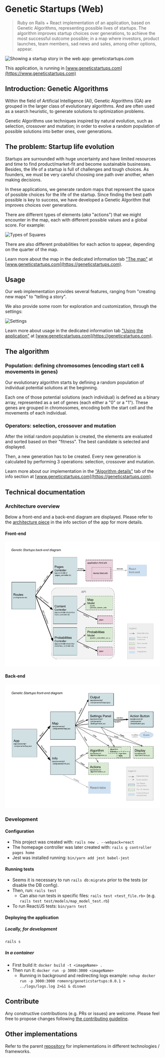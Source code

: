 # Genetic Startups (Web)
> Ruby on Rails + React implementation of an application, based on Genetic Algorithms, representing possible lives 
of startups. The algorithm improves startup choices over generations, to achieve the most successful outcome possible; 
in a map where investors, product launches, team members, sad news and sales, among other options, appear.

![Showing a startup story in the web app: geneticstartups.com](https://s3-eu-west-1.amazonaws.com/genetic-startups/info/gs-web-ran-algorithm-story.png "Showing story option of best candidate in web app")

This application, is running in [www.geneticstartups.com](https://www.geneticstartups.com)

## Introduction: Genetic Algorithms

Within the field of Artificial Intelligence (AI), Genetic Algorithms (GA) are grouped in the larger class of evolutionary algorithms. And are often used as a search heuristic, to generate solutions to optimization problems.

Genetic Algorithms use techniques inspired by natural evolution, such as selection, crossover and mutation; in order to evolve a random population of possible solutions into better ones, over generations.

## The problem: Startup life evolution

Startups are surrounded with huge uncertainty and have limited resources and time to find product/market-fit and become sustainable businesses. Besides, the life of a startup is full of challenges and tough choices. As founders, we must be very careful choosing one path over another, when making decisions.

In these applications, we generate random maps that represent the space of possible choices for the life of the startup. Since finding the best path possible is key to success, we have developed a Genetic Algorithm that improves choices over generations.

There are different types of elements (_aka_ "actions") that we might encounter in the map, each with different possible values and a global score. For example:

![Types of Squares](https://s3-eu-west-1.amazonaws.com/genetic-startups/info/gs-web-cell-types.png "Description of all possible squares in the map")

There are also different probabilities for each action to appear, depending on the quarter of the map.

Learn more about the map in the dedicated information tab ["The map"](https://geneticstartups.com/info/usage) at [www.geneticstartups.com](https://geneticstartups.com).

## Usage

Our web implementation provides several features, ranging from "creating new maps" to "telling a story".

We also provide some room for exploration and customization, through the settings:

![Settings](https://s3-eu-west-1.amazonaws.com/genetic-startups/info/gs-web-settings.png "Web app settings")

Learn more about usage in the dedicated information tab ["Using the application"](https://geneticstartups.com/info/map) at [www.geneticstartups.com](https://geneticstartups.com).

## The algorithm

### Population: defining chromosomes (encoding start cell & movements in genes)

Our evolutionary algorithm starts by defining a random population of individual potential solutions at the beginning.

Each one of those potential solutions (each individual) is defined as a binary array, represented as a set of genes (each either a "0" or a "1"). These genes are grouped in chromosomes, encoding both the start cell and the movements of each individual.

### Operators: selection, crossover and mutation

After the initial random population is created, the elements are evaluated and sorted based on their "fitness". The best candidate is selected and displayed.

Then, a new generation has to be created. Every new generation is calculated by performing 3 operations: selection, crossover and mutation.

Learn more about our implementation in the ["Algorithm details"](https://geneticstartups.com/info/algorithm) tab of the info section at [www.geneticstartups.com](https://geneticstartups.com).

## Technical documentation

### Architecture overview

Below a front-end and a back-end diagram are displayed. Please refer to the 
[architecture piece](https://geneticstartups.com/info/architecture) in the info section of the app for more details.

#### Front-end
![Front-end diagram](app/assets/images/GeneticStartups_RailsComponents.png)

#### Back-end
![Back-end diagram](app/assets/images/GeneticStartups_ReactComponents.png)

### Development

#### Configuration
 * This project was created with: `rails new . --webpack=react`
 * The homepage controller was later created with: `rails g controller pages home`
 * Jest was installed running: `bin/yarn add jest babel-jest` 

#### Running tests
 * Seems it is necessary to run `rails db:migrate` prior to the tests (or disable the DB config).
 * Then, run: `rails test`
     * Can also run tests in specific files: `rails test <test_file.rb>` (e.g. `rails test test/models/map_model_test.rb`)
 * To run React/JS tests: `bin/yarn test`

#### Deploying the application

##### Locally, for development
`rails s`

##### In a container
 * First build it:  `docker build -t <imageName> .`
 * Then run it: `docker run -p 3000:3000 <imageName>`
    * Running in background and redirecting logs example:
      `nohup docker run -p 3000:3000 romenrg/geneticstartups:0.0.1 > ../logs/logs.log 2>&1 & disown`

## Contribute
Any constructive contributions (e.g. PRs or issues) are welcome. Please feel free to propose changes following 
[the contributing guideline](CONTRIBUTING.md).

## Other implementations
Refer to the parent [repository](https://github.com/romenrg/genetic-startups) for implementations in different technologies / frameworks.